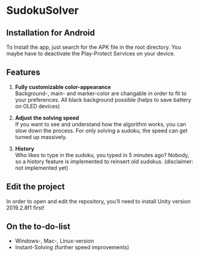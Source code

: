 # SudokuSolver

## Installation for Android

To Install the app, just search for the APK file in the root directory. You maybe have to deactivate the Play-Protect Services on your device.

## Features

1. **Fully customizable color-appearance**  
    Background-, main- and marker-color are changable in order to fit to your preferences.
    All black background possible (helps to save battery on OLED devices)

1. **Adjust the solving speed**  
    If you want to see and understand how the algorithm works, you can slow down the process. 
    For only solving a sudoku, the speed can get turned up massively.
    
1. **History**  
    Who likes to type in the sudoku, you typed in 5 minutes ago? Nobody, so a history feature is implemented to reinsert old sudokus. (disclaimer: not implemented yet)
    
## Edit the project

In order to open and edit the repository, you'll need to install Unity version 2019.2.8f1 first!

## On the to-do-list

* Windows-, Mac-, Linux-version
* Instant-Solving (further speed improvements)
